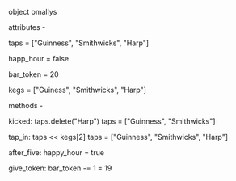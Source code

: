 object omallys

attributes -

taps = ["Guinness", "Smithwicks", "Harp"]

happ_hour = false

bar_token = 20

kegs = ["Guiness", "Smithwicks", "Harp"]

methods -

kicked: taps.delete("Harp")
 taps = ["Guinness", "Smithwicks"]

tap_in: taps << kegs[2]
 taps = ["Guinness", "Smithwicks", "Harp"]

after_five: happy_hour = true

give_token: bar_token -= 1 = 19

